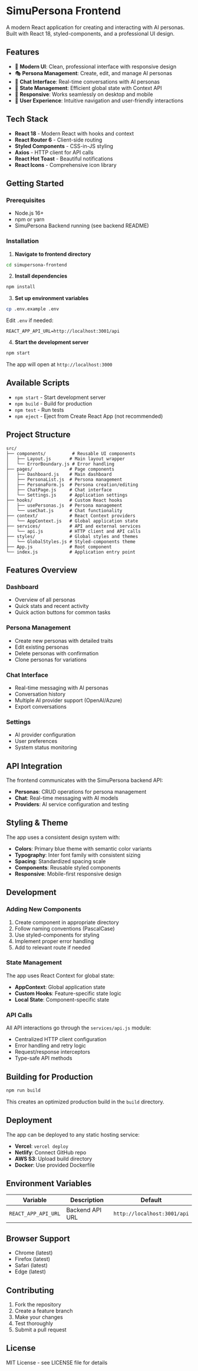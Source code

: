 # SimuPersona Frontend

A modern React application for creating and interacting with AI personas. Built with React 18, styled-components, and a professional UI design.

## Features

- 🎨 **Modern UI**: Clean, professional interface with responsive design
- 🎭 **Persona Management**: Create, edit, and manage AI personas
- 💬 **Chat Interface**: Real-time conversations with AI personas
- 🔄 **State Management**: Efficient global state with Context API
- 📱 **Responsive**: Works seamlessly on desktop and mobile
- 🎯 **User Experience**: Intuitive navigation and user-friendly interactions

## Tech Stack

- **React 18** - Modern React with hooks and context
- **React Router 6** - Client-side routing
- **Styled Components** - CSS-in-JS styling
- **Axios** - HTTP client for API calls
- **React Hot Toast** - Beautiful notifications
- **React Icons** - Comprehensive icon library

## Getting Started

### Prerequisites

- Node.js 16+ 
- npm or yarn
- SimuPersona Backend running (see backend README)

### Installation

1. **Navigate to frontend directory**
```bash
cd simupersona-frontend
```

2. **Install dependencies**
```bash
npm install
```

3. **Set up environment variables**
```bash
cp .env.example .env
```

Edit `.env` if needed:
```env
REACT_APP_API_URL=http://localhost:3001/api
```

4. **Start the development server**
```bash
npm start
```

The app will open at `http://localhost:3000`

## Available Scripts

- `npm start` - Start development server
- `npm build` - Build for production
- `npm test` - Run tests
- `npm eject` - Eject from Create React App (not recommended)

## Project Structure

```
src/
├── components/          # Reusable UI components
│   ├── Layout.js       # Main layout wrapper
│   └── ErrorBoundary.js # Error handling
├── pages/              # Page components
│   ├── Dashboard.js    # Main dashboard
│   ├── PersonaList.js  # Persona management
│   ├── PersonaForm.js  # Persona creation/editing
│   ├── ChatPage.js     # Chat interface
│   └── Settings.js     # Application settings
├── hooks/              # Custom React hooks
│   ├── usePersonas.js  # Persona management
│   └── useChat.js      # Chat functionality
├── context/            # React Context providers
│   └── AppContext.js   # Global application state
├── services/           # API and external services
│   └── api.js          # HTTP client and API calls
├── styles/             # Global styles and themes
│   └── GlobalStyles.js # Styled-components theme
├── App.js              # Root component
└── index.js            # Application entry point
```

## Features Overview

### Dashboard
- Overview of all personas
- Quick stats and recent activity
- Quick action buttons for common tasks

### Persona Management
- Create new personas with detailed traits
- Edit existing personas
- Delete personas with confirmation
- Clone personas for variations

### Chat Interface
- Real-time messaging with AI personas
- Conversation history
- Multiple AI provider support (OpenAI/Azure)
- Export conversations

### Settings
- AI provider configuration
- User preferences
- System status monitoring

## API Integration

The frontend communicates with the SimuPersona backend API:

- **Personas**: CRUD operations for persona management
- **Chat**: Real-time messaging with AI models
- **Providers**: AI service configuration and testing

## Styling & Theme

The app uses a consistent design system with:

- **Colors**: Primary blue theme with semantic color variants
- **Typography**: Inter font family with consistent sizing
- **Spacing**: Standardized spacing scale
- **Components**: Reusable styled components
- **Responsive**: Mobile-first responsive design

## Development

### Adding New Components

1. Create component in appropriate directory
2. Follow naming conventions (PascalCase)
3. Use styled-components for styling
4. Implement proper error handling
5. Add to relevant route if needed

### State Management

The app uses React Context for global state:

- **AppContext**: Global application state
- **Custom Hooks**: Feature-specific state logic
- **Local State**: Component-specific state

### API Calls

All API interactions go through the `services/api.js` module:

- Centralized HTTP client configuration
- Error handling and retry logic
- Request/response interceptors
- Type-safe API methods

## Building for Production

```bash
npm run build
```

This creates an optimized production build in the `build` directory.

## Deployment

The app can be deployed to any static hosting service:

- **Vercel**: `vercel deploy`
- **Netlify**: Connect GitHub repo
- **AWS S3**: Upload build directory
- **Docker**: Use provided Dockerfile

## Environment Variables

| Variable | Description | Default |
|----------|-------------|---------|
| `REACT_APP_API_URL` | Backend API URL | `http://localhost:3001/api` |

## Browser Support

- Chrome (latest)
- Firefox (latest)
- Safari (latest)
- Edge (latest)

## Contributing

1. Fork the repository
2. Create a feature branch
3. Make your changes
4. Test thoroughly
5. Submit a pull request

## License

MIT License - see LICENSE file for details
